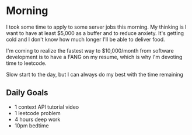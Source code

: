 # Morning
I took some time to apply to some server jobs this morning. My thinking is I want to have at least $5,000 as a buffer and to reduce anxiety. It's getting cold and I don't know how much longer I'll be able to deliver food. 

I'm coming to realize the fastest way to $10,000/month from software development is to have a FANG on my resume, which is why I'm devoting time to leetcode. 

Slow start to the day, but I can always do my best with the time remaining 

## Daily Goals
- 1 context API tutorial video
- 1 leetcode problem
- 4 hours deep work
- 10pm bedtime  
